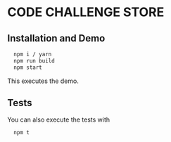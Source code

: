 CODE CHALLENGE STORE
=====================

## Installation and Demo

```sh
  npm i / yarn
  npm run build
  npm start
```

This executes the demo.

## Tests


You can also execute the tests with

```sh
  npm t
```